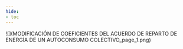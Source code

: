 ```yaml
---
hide:
- toc
---
```

![](MODIFICACIÓN DE COEFICIENTES DEL ACUERDO DE REPARTO DE ENERGÍA DE UN AUTOCONSUMO COLECTIVO_page_1.png)

 <style> 
body {
background-image: url('https://github.com/asolear/assets/blob/master/imgs/fondo3.jpg?raw=true'); 
background-repeat: no-repeat; 
background-attachment: fixed; /* background-size: cover; */ 
background-size: 100% 100%;
}
</style> 
